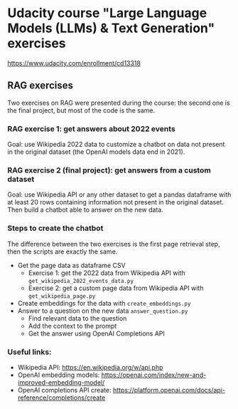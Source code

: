# Udacity course "Large Language Models (LLMs) & Text Generation" exercises

https://www.udacity.com/enrollment/cd13318

## RAG exercises

Two exercises on RAG were presented during the course: the second one
is the final project, but most of the code is the same.

### RAG exercise 1: get answers about 2022 events

Goal: use Wikipedia 2022 data to customize a chatbot on data not present in
the original dataset (the OpenAI models data end in 2021).

### RAG exercise 2 (final project): get answers from a custom dataset

Goal: use Wikipedia API or any other dataset to get a pandas dataframe with at least
20 rows containing information not present in the original dataset.
Then build a chatbot able to answer on the new data.

### Steps to create the chatbot

The difference between the two exercises is the first page retrieval step,
then the scripts are exactly the same.

- Get the page data as dataframe CSV
  - Exercise 1: get the 2022 data from Wikipedia API with `get_wikipedia_2022_events_data.py`
  - Exercise 2: get a custom page data from Wikipedia API with `get_wikipedia_page.py`
- Create embeddings for the data with `create_embeddings.py`
- Answer to a question on the new data `answer_question.py`
  - Find relevant data to the question
  - Add the context to the prompt
  - Get the answer using OpenAI Completions API

### Useful links:
- Wikipedia API: https://en.wikipedia.org/w/api.php
- OpenAI embedding models: https://openai.com/index/new-and-improved-embedding-model/
- OpenAI completions API create: https://platform.openai.com/docs/api-reference/completions/create
